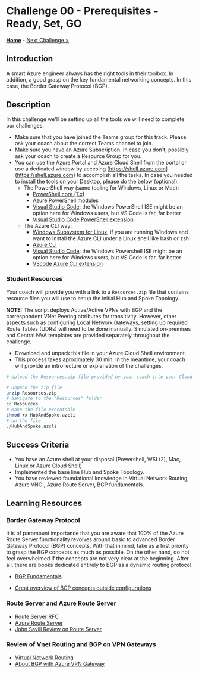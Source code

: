 # Challenge 00 - Prerequisites - Ready, Set, GO

**[Home](../README.md)** - [Next Challenge >](./Challenge-01.md)

## Introduction

A smart Azure engineer always has the right tools in their toolbox. In addition, a good grasp on the key fundamental networking concepts. In this case, the Border Gateway Protocol (BGP).

## Description

In this challenge we'll be setting up all the tools we will need to complete our challenges.

- Make sure that you have joined the Teams group for this track. Please ask your coach about the correct Teams channel to join.
- Make sure you have an Azure Subscription. In case you don't, possibly ask your coach to create a Resource Group for you. 
- You can use the Azure Portal and Azure Cloud Shell from the portal or use a dedicated window by accesing [https://shell.azure.com](https://shell.azure.com) to accomplish all the tasks. In case you needed to install the tools on your Desktop, please do the below (optional). 
  - The PowerShell way (same tooling for Windows, Linux or Mac):
    - [PowerShell core (7.x)](https://docs.microsoft.com/en-us/powershell/scripting/overview)
    - [Azure PowerShell modules](https://docs.microsoft.com/en-us/powershell/azure/new-azureps-module-az)
    - [Visual Studio Code](https://code.visualstudio.com/): the Windows PowerShell ISE might be an option here for Windows users, but VS Code is far, far better
    - [Visual Studio Code PowerShell extension](https://marketplace.visualstudio.com/items?itemName=ms-vscode.PowerShell)
  - The Azure CLI way:
    - [Windows Subsystem for Linux](https://docs.microsoft.com/windows/wsl/install-win10), if you are running Windows and want to install the Azure CLI under a Linux shell like bash or zsh
    - [Azure CLI](https://docs.microsoft.com/cli/azure/install-azure-cli)
    - [Visual Studio Code](https://code.visualstudio.com/): the Windows Powershell ISE might be an option here for Windows users, but VS Code is far, far better
    - [VScode Azure CLI extension](https://marketplace.visualstudio.com/items?itemName=ms-vscode.azurecli)

### Student Resources

Your coach will provide you with a link to a `Resources.zip` file that contains resource files you will use to setup the initial Hub and Spoke Topology.  

**NOTE:** The script deploys Active/Active VPNs with BGP and the correspondent VNet Peering attributes for transitivity. However, other aspects such as configuring Local Network Gateways, setting up required Route Tables (UDRs) will need to be done manually. Simulated on-premises and Central NVA templates are provided separately throughout the challenge.

- Download and unpack this file in your Azure Cloud Shell environment. 
- This process takes aproximately 30 min. In the meantime, your coach will provide an intro lecture or explanation of the challenges. 

```bash
# Upload the Resources.zip file provided by your coach into your Cloud Shell with the upload button on the console
```
```bash
# Unpack the zip file
unzip Resources.zip
# Navigate to the "Resources" folder
cd Resources
# Make the file executable
chmod +x HubAndSpoke.azcli
#run the file
./HubAndSpoke.azcli
```

## Success Criteria

- You have an Azure shell at your disposal (Powershell, WSL(2), Mac, Linux or Azure Cloud Shell)
- Implemented the base line Hub and Spoke Topology. 
- You have reviewed foundational knowledge in Virtual Network Routing, Azure VNG , Azure Route Server, BGP fundamentals.

## Learning Resources

### Border Gateway Protocol

It is of paramount importance that you are aware that 100% of the Azure Route Server functionality revolves around basic to advanced Border Gateway Protocol (BGP) concepts. With that in mind, take as a first priority to grasp the BGP concepts as much as possible. On the other hand, do not feel overwhelmed if the concepts are not very clear at the beginning. After all, there are books dedicated entirely to BGP as a dynamic routing protocol.

- [BGP Fundamentals](https://www.linkedin.com/learning/cisco-ccnp-encor-350-401-cert-prep-1-architecture-virtualization-and-infrastructure/fundamental-bgp-concepts?autoplay=true&u=3322)

- [Great overview of BGP concepts outside configurations](https://www.youtube.com/watch?v=ydE-HprufbA)

 
### Route Server and Azure Route Server

- [Route Server RFC](https://datatracker.ietf.org/doc/html/rfc7947)
- [Azure Route Server](https://docs.microsoft.com/azure/route-server/overview)
- [John Savill Review on Route Server](https://www.youtube.com/watch?v=c1f4rmkrF6M&t=1668s)

### Review of Vnet Routing and BGP on VPN Gateways

- [Virtual Network Routing](https://docs.microsoft.com/azure/virtual-network/virtual-networks-udr-overview)
- [About BGP with Azure VPN Gateway](https://docs.microsoft.com/en-us/azure/vpn-gateway/vpn-gateway-bgp-overview)
